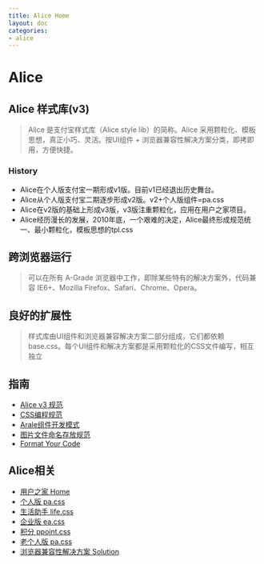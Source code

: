 ```yaml
---
title: Alice Home
layout: doc
categories:
- alice
---
```


# Alice
## Alice 样式库(v3)
>Alice 是支付宝样式库（Alice style lib）的简称。Alice 采用颗粒化、模板思想，真正小巧、灵活。按UI组件 + 浏览器兼容性解决方案分类，即拷即用，方便快捷。

### History
* Alice在个人版支付宝一期形成v1版。目前v1已经退出历史舞台。 
* Alice从个人版支付宝二期逐步形成v2版。v2+个人版组件=pa.css 
* Alice在v2版的基础上形成v3版，v3版注重颗粒化，应用在用户之家项目。 
* Alice经历漫长的发展，2010年底，一个艰难的决定，Alice最终形成规范统一、最小颗粒化，模板思想的tpl.css
 
## 跨浏览器运行
>可以在所有 A-Grade 浏览器中工作，即除某些特有的解决方案外，代码兼容 IE6+、Mozilla Firefox、Safari、Chrome、Opera。

## 良好的扩展性
>样式库由UI组件和浏览器兼容解决方案二部分组成，它们都依赖 base.css。每个UI组件和解决方案都是采用颗粒化的CSS文件编写，相互独立

## 指南
* [Alice v3 规范](http://arale.alipay.net/wiki/doku.php?id=alicespec)
* [CSS编程规范](http://arale.alipay.net/wiki/doku.php?id=cssspec)
* [Arale组件开发模式](http://arale.alipay.net/wiki/doku.php?id=wigetdevelopment)
* [图片文件命名存放规范](http://doc.alipay.net/login.action?os_destination=%2Fpages%2Fviewpage.action%3FpageId%3D11245192)
* [Format Your Code](http://arale.alipay.net/wiki/doku.php?id=formatyourcode)

## Alice相关
* [用户之家 Home](http://arale.alipay.net/alice/gallery-sys.php?channel=home)
* [个人版 pa.css](http://arale.alipay.net/alice/gallery-sys.php?channel=personal)
* [生活助手 life.css](http://arale.alipay.net/alice/gallery-sys.php?channel=life)
* [企业版 ea.css](http://arale.alipay.net/alice/gallery-sys.php?channel=ea)
* [积分 ppoint.css](http://arale.alipay.net/alice/gallery-sys.php?channel=ppoint)
* [老个人版 pa.css](http://arale.alipay.net/alice/gallery.php?channel=pa)
* [浏览器兼容性解决方案 Solution](http://arale.alipay.net/alice/gallery.php?channel=solution)

